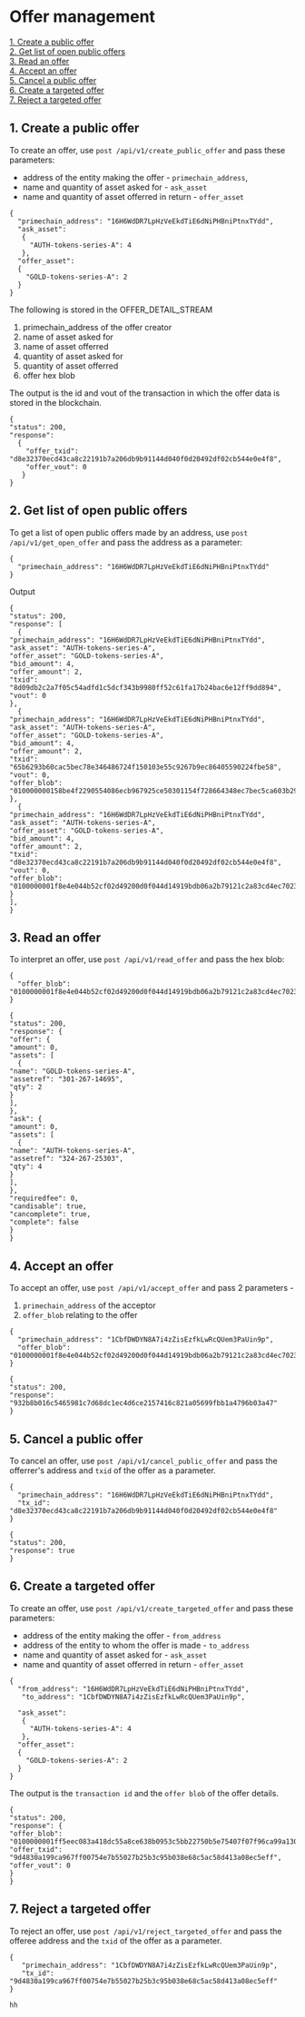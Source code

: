 # Offer management

[1. Create a public offer](#1-create-a-public-offer)   
[2. Get list of open public offers](#2-get-list-of-open-public-offers)   
[3. Read an offer](#3-read-an-offer)   
[4. Accept an offer](#4-accept-an-offer)   
[5. Cancel a public offer](#5-cancel-a-public-offer)  
[6. Create a targeted offer](#6-create-a-targeted-offer)   
[7. Reject a targeted offer](#7-reject-a-targeted-offer)   
 

## 1. Create a public offer
To create an offer, use `post /api/v1/create_public_offer` and pass these parameters:
* address of the entity making the offer - `primechain_address`, 
* name and quantity of asset asked for - `ask_asset` 
* name and quantity of asset offerred in return - `offer_asset`
```
{
  "primechain_address": "16H6WdDR7LpHzVeEkdTiE6dNiPHBniPtnxTYdd",
  "ask_asset": 
   {
     "AUTH-tokens-series-A": 4
   },
  "offer_asset": 
  {
    "GOLD-tokens-series-A": 2
  }
}
```
The following is stored in the OFFER_DETAIL_STREAM   
1. primechain_address of the offer creator
2. name of asset asked for
3. name of asset offerred
4. quantity of asset asked for
5. quantity of asset offerred
6. offer hex blob

The output is the id and vout of the transaction in which the offer data is stored in the blockchain.
```
{
"status": 200,
"response": 
  {
    "offer_txid": "d8e32370ecd43ca8c22191b7a206db9b91144d040f0d20492df02cb544e0e4f8",
    "offer_vout": 0
   }
}
```

## 2. Get list of open public offers
To get a list of open public offers made by an address, use `post /api/v1/get_open_offer` and pass the address as a  parameter:
```
{
  "primechain_address": "16H6WdDR7LpHzVeEkdTiE6dNiPHBniPtnxTYdd"
}
```
Output
```
{
"status": 200,
"response": [
  {
"primechain_address": "16H6WdDR7LpHzVeEkdTiE6dNiPHBniPtnxTYdd",
"ask_asset": "AUTH-tokens-series-A",
"offer_asset": "GOLD-tokens-series-A",
"bid_amount": 4,
"offer_amount": 2,
"txid": "8d09db2c2a7f05c54adfd1c5dcf343b9980ff52c61fa17b24bac6e12ff9dd894",
"vout": 0
},
  {
"primechain_address": "16H6WdDR7LpHzVeEkdTiE6dNiPHBniPtnxTYdd",
"ask_asset": "AUTH-tokens-series-A",
"offer_asset": "GOLD-tokens-series-A",
"bid_amount": 4,
"offer_amount": 2,
"txid": "65b6293b60cac5bec78e346486724f150103e55c9267b9ec86405590224fbe58",
"vout": 0,
"offer_blob": "010000000158be4f2290554086ecb967925ce50301154f728664348ec7bec5ca603b29b665000000006a473044022018726f00fad05632a1f2d72718d4e276c018a5196c47dc936167c7d1cedcb544022062678becdca71459438983490ef400e6a974d7597fe56135cfb3b0c54e7e6e28832103ab7548d8c3148110f595453ac491dfe45d271c92b88d0cfdd26b41eaa7bfbaa0ffffffff0100000000000000003776a914270c3ebee9d184df26275424af915236f51afddf88ac1c73706b71e77f0bebe4bd86bf4b6a225bb41c62d704000000000000007500000000"
},
  {
"primechain_address": "16H6WdDR7LpHzVeEkdTiE6dNiPHBniPtnxTYdd",
"ask_asset": "AUTH-tokens-series-A",
"offer_asset": "GOLD-tokens-series-A",
"bid_amount": 4,
"offer_amount": 2,
"txid": "d8e32370ecd43ca8c22191b7a206db9b91144d040f0d20492df02cb544e0e4f8",
"vout": 0,
"offer_blob": "0100000001f8e4e044b52cf02d49200d0f044d14919bdb06a2b79121c2a83cd4ec7023e3d800000000694630430220024cd963ec869126c15611ae168f39f4bfdcd507a8d7e3738d0792e5f9ae09b6021f236f20aca9966fde2fd7ec9c0046585d42901cff7d7e3676729a4e0dc69dbd832103ab7548d8c3148110f595453ac491dfe45d271c92b88d0cfdd26b41eaa7bfbaa0ffffffff0100000000000000003776a914270c3ebee9d184df26275424af915236f51afddf88ac1c73706b71e77f0bebe4bd86bf4b6a225bb41c62d704000000000000007500000000"
}
],
}
```

## 3. Read an offer
To interpret an offer, use `post /api/v1/read_offer` and pass the hex blob:
```
{
  "offer_blob": "0100000001f8e4e044b52cf02d49200d0f044d14919bdb06a2b79121c2a83cd4ec7023e3d800000000694630430220024cd963ec869126c15611ae168f39f4bfdcd507a8d7e3738d0792e5f9ae09b6021f236f20aca9966fde2fd7ec9c0046585d42901cff7d7e3676729a4e0dc69dbd832103ab7548d8c3148110f595453ac491dfe45d271c92b88d0cfdd26b41eaa7bfbaa0ffffffff0100000000000000003776a914270c3ebee9d184df26275424af915236f51afddf88ac1c73706b71e77f0bebe4bd86bf4b6a225bb41c62d704000000000000007500000000"
}
```
```
{
"status": 200,
"response": {
"offer": {
"amount": 0,
"assets": [
  {
"name": "GOLD-tokens-series-A",
"assetref": "301-267-14695",
"qty": 2
}
],
},
"ask": {
"amount": 0,
"assets": [
  {
"name": "AUTH-tokens-series-A",
"assetref": "324-267-25303",
"qty": 4
}
],
},
"requiredfee": 0,
"candisable": true,
"cancomplete": true,
"complete": false
}
}
```

## 4. Accept an offer
To accept an offer, use `post /api/v1/accept_offer` and pass 2 parameters - 
1. `primechain_address` of the acceptor   
2. `offer_blob` relating to the offer   
```
{
  "primechain_address": "1CbfDWDYN8A7i4zZisEzfkLwRcQUem3PaUin9p",
  "offer_blob": "0100000001f8e4e044b52cf02d49200d0f044d14919bdb06a2b79121c2a83cd4ec7023e3d800000000694630430220024cd963ec869126c15611ae168f39f4bfdcd507a8d7e3738d0792e5f9ae09b6021f236f20aca9966fde2fd7ec9c0046585d42901cff7d7e3676729a4e0dc69dbd832103ab7548d8c3148110f595453ac491dfe45d271c92b88d0cfdd26b41eaa7bfbaa0ffffffff0100000000000000003776a914270c3ebee9d184df26275424af915236f51afddf88ac1c73706b71e77f0bebe4bd86bf4b6a225bb41c62d704000000000000007500000000"
}
```
```
{
"status": 200,
"response": "932b8b016c5465981c7d68dc1ec4d6ce2157416c821a05699fbb1a4796b03a47"
}
```

## 5. Cancel a public offer
To cancel an offer, use `post /api/v1/cancel_public_offer` and pass the offerrer's address and `txid` of the offer as a parameter.
```
{
  "primechain_address": "16H6WdDR7LpHzVeEkdTiE6dNiPHBniPtnxTYdd",
  "tx_id": "d8e32370ecd43ca8c22191b7a206db9b91144d040f0d20492df02cb544e0e4f8"
}
```
```
{
"status": 200,
"response": true
}
```

## 6. Create a targeted offer
To create an offer, use `post /api/v1/create_targeted_offer` and pass these parameters:
* address of the entity making the offer - `from_address`   
* address of the entity to whom the offer is made - `to_address`   
* name and quantity of asset asked for - `ask_asset` 
* name and quantity of asset offerred in return - `offer_asset`
```
{
  "from_address": "16H6WdDR7LpHzVeEkdTiE6dNiPHBniPtnxTYdd",
   "to_address": "1CbfDWDYN8A7i4zZisEzfkLwRcQUem3PaUin9p",
   
  "ask_asset": 
   {
     "AUTH-tokens-series-A": 4
   },
  "offer_asset": 
  {
    "GOLD-tokens-series-A": 2
  }
}
```
The output is the `transaction id` and the `offer blob` of the offer details.
```
{
"status": 200,
"response": {
"offer_blob": "0100000001ff5eec083a418dc55a8ce638b0953c5bb22750b5e75407f07f96ca99a130489d000000006a47304402206774afd0964167b47d97a36135f94aa46deb39aba25359d6c898cf3d31a5c184022041753eadc1f0e1096d2f6e95765be7ea27725a6488dbb18940b1420839de8f15832103ab7548d8c3148110f595453ac491dfe45d271c92b88d0cfdd26b41eaa7bfbaa0ffffffff0100000000000000003776a914270c3ebee9d184df26275424af915236f51afddf88ac1c73706b71e77f0bebe4bd86bf4b6a225bb41c62d704000000000000007500000000",
"offer_txid": "9d4830a199ca967ff00754e7b55027b25b3c95b038e68c5ac58d413a08ec5eff",
"offer_vout": 0
}
}

```

## 7. Reject a targeted offer
To reject an offer, use `post /api/v1/reject_targeted_offer` and pass the offeree address and the `txid` of the offer as a parameter.
```
{
   "primechain_address": "1CbfDWDYN8A7i4zZisEzfkLwRcQUem3PaUin9p",
   "tx_id": "9d4830a199ca967ff00754e7b55027b25b3c95b038e68c5ac58d413a08ec5eff"
}
```
```
hh
```
